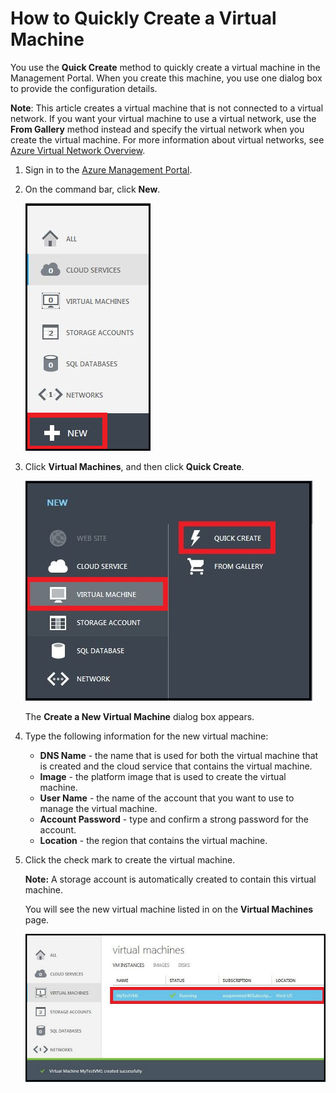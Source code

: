 <properties writer="kathydav" editor="tysonn" manager="jeffreyg" />

# How to Quickly Create a Virtual Machine

You use the **Quick Create** method to quickly create a virtual machine in the Management Portal. When you create this machine, you use one dialog box to provide the configuration details.

**Note**: This article creates a virtual machine that is not connected to a virtual network. If you want your virtual machine to use a virtual network, use the **From Gallery** method instead and specify the virtual network when you create the virtual machine. For more information about virtual networks, see [Azure Virtual Network Overview][Azure Virtual Network Overview].

1.  Sign in to the [Azure Management Portal][Azure Management Portal].

2.  On the command bar, click **New**.

    ![Create a new virtual machine][Create a new virtual machine]

3.  Click **Virtual Machines**, and then click **Quick Create**.

    ![Quick Create a new virtual machine][Quick Create a new virtual machine]

    The **Create a New Virtual Machine** dialog box appears.

4.  Type the following information for the new virtual machine:

    -   **DNS Name** - the name that is used for both the virtual machine that is created and the cloud service that contains the virtual machine.
    -   **Image** - the platform image that is used to create the virtual machine.
    -   **User Name** - the name of the account that you want to use to manage the virtual machine.
    -   **Account Password** - type and confirm a strong password for the account.
    -   **Location** - the region that contains the virtual machine.

5.  Click the check mark to create the virtual machine.

    **Note:** A storage account is automatically created to contain this virtual machine.

    You will see the new virtual machine listed in on the **Virtual Machines** page.

    ![Virtual machine creation success][Virtual machine creation success]

  [Azure Virtual Network Overview]: http://go.microsoft.com/fwlink/p/?LinkID=294063
  [Azure Management Portal]: http://manage.windowsazure.com
  [Create a new virtual machine]: ./media/howto-quick-create-vm/create.png
  [Quick Create a new virtual machine]: ./media/howto-quick-create-vm/createquick.png
  [Virtual machine creation success]: ./media/howto-quick-create-vm/vmsuccesswindows.png
